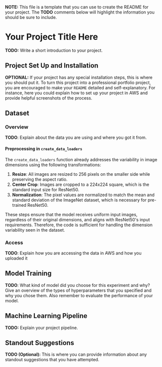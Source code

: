 **NOTE:** This file is a template that you can use to create the README for your project. The **TODO** comments below will highlight the information you should be sure to include.

# Your Project Title Here

**TODO:** Write a short introduction to your project.

## Project Set Up and Installation
**OPTIONAL:** If your project has any special installation steps, this is where you should put it. To turn this project into a professional portfolio project, you are encouraged to make your `README` detailed and self-explanatory. For instance, here you could explain how to set up your project in AWS and provide helpful screenshots of the process.

## Dataset

### Overview
**TODO**: Explain about the data you are using and where you got it from.

#### Preprocessing in `create_data_loaders`

The `create_data_loaders` function already addresses the variability in image dimensions using the following transformations:
1. **Resize**: All images are resized to 256 pixels on the smaller side while preserving the aspect ratio.
2. **Center Crop**: Images are cropped to a 224x224 square, which is the standard input size for ResNet50.
3. **Normalization**: The pixel values are normalized to match the mean and standard deviation of the ImageNet dataset, which is necessary for pre-trained ResNet50.

These steps ensure that the model receives uniform input images, regardless of their original dimensions, and aligns with ResNet50's input requirements. Therefore, the code is sufficient for handling the dimension variability seen in the dataset.

### Access
**TODO**: Explain how you are accessing the data in AWS and how you uploaded it

## Model Training
**TODO**: What kind of model did you choose for this experiment and why? Give an overview of the types of hyperparameters that you specified and why you chose them. Also remember to evaluate the performance of your model.

## Machine Learning Pipeline
**TODO:** Explain your project pipeline.

## Standout Suggestions
**TODO (Optional):** This is where you can provide information about any standout suggestions that you have attempted.
